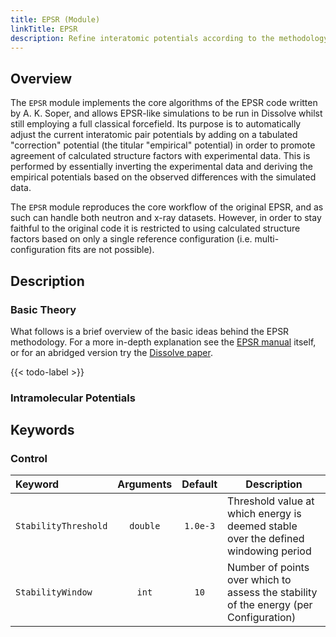 ```yaml
---
title: EPSR (Module)
linkTitle: EPSR
description: Refine interatomic potentials according to the methodology of Soper
---
```


## Overview

The `EPSR` module implements the core algorithms of the EPSR code written by A. K. Soper, and allows EPSR-like simulations to be run in Dissolve whilst still employing a full classical forcefield. Its purpose is to automatically adjust the current interatomic pair potentials by adding on a tabulated "correction" potential (the titular "empirical" potential) in order to promote agreement of calculated structure factors with experimental data. This is performed by essentially inverting the experimental data and deriving the empirical potentials based on the observed differences with the simulated data.

The `EPSR` module reproduces the core workflow of the original EPSR, and as such can handle both neutron and x-ray datasets. However, in order to stay faithful to the original code it is restricted to using calculated structure factors based on only a single reference configuration (i.e. multi-configuration fits are not possible).

## Description

### Basic Theory

What follows is a brief overview of the basic ideas behind the EPSR methodology. For a more in-depth explanation see the [EPSR manual](https://www.isis.stfc.ac.uk/OtherFiles/Disordered%20Materials/EPSR25%20Manual%202017-10.pdf) itself, or for an abridged version try the [Dissolve paper](https://www.tandfonline.com/doi/abs/10.1080/00268976.2019.1651918).

{{< todo-label >}}

### Intramolecular Potentials

## Keywords

### Control
|Keyword|Arguments|Default|Description|
|:------|:-------:|:-----:|-----------|
|`StabilityThreshold`|`double`|`1.0e-3`|Threshold value at which energy is deemed stable over the defined windowing period|
|`StabilityWindow`|`int`|`10`|Number of points over which to assess the stability of the energy (per Configuration)|
